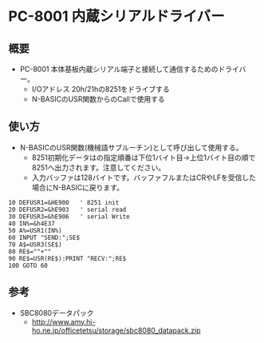 # PC-8001 内蔵シリアルドライバー

## 概要

* PC-8001 本体基板内蔵シリアル端子と接続して通信するためのドライバー。
    * I/Oアドレス 20h/21hの8251をドライブする
    * N-BASICのUSR関数からのCallで使用する

## 使い方
* N-BASICのUSR関数(機械語サブルーチン)として呼び出して使用する。
  * 8251初期化データはの指定順番は下位1バイト目→上位1バイト目の順で8251へ出力されます。注意してください。
  * 入力バッファは128バイトです。バッファフルまたはCRやLFを受信した場合にN-BASICに戻ります。
```
10 DEFUSR1=&HE900   ' 8251 init
20 DEFUSR2=&hE903   ' serial read
30 DEFUSR3=&hE906   ' serial Write
40 IN%=&h4E37
50 A%=USR1(IN%)
60 INPUT "SEND:";SE$
70 A$=USR3(SE$)
80 RE$=""+""
90 RE$=USR(RE$):PRINT "RECV:";RE$
100 GOTO 60
```

## 参考
* SBC8080データパック
    * http://www.amy.hi-ho.ne.jp/officetetsu/storage/sbc8080_datapack.zip